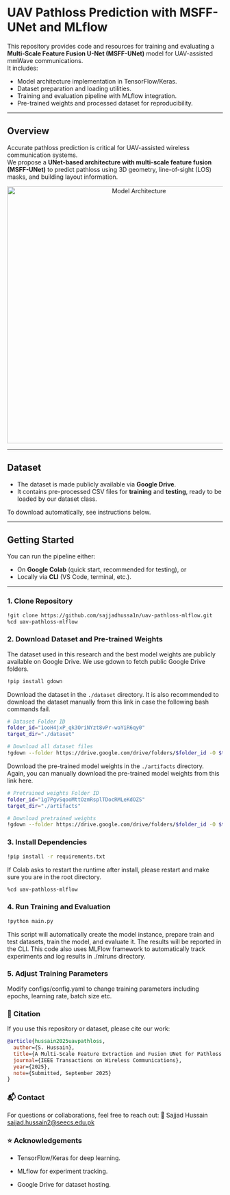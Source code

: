 # UAV Pathloss Prediction with MSFF-UNet and MLflow

This repository provides code and resources for training and evaluating a **Multi-Scale Feature Fusion U-Net (MSFF-UNet)** model for UAV-assisted mmWave communications.  
It includes:
- Model architecture implementation in TensorFlow/Keras.
- Dataset preparation and loading utilities.
- Training and evaluation pipeline with MLflow integration.
- Pre-trained weights and processed dataset for reproducibility.

---

## Overview

Accurate pathloss prediction is critical for UAV-assisted wireless communication systems.  
We propose a **UNet-based architecture with multi-scale feature fusion (MSFF-UNet)** to predict pathloss using 3D geometry, line-of-sight (LOS) masks, and building layout information.  

<p align="center">
  <img src="docs/architecture.png" alt="Model Architecture" width="600"/>
</p>

---

## Dataset

- The dataset is made publicly available via **Google Drive**.  
- It contains pre-processed CSV files for **training** and **testing**, ready to be loaded by our dataset class.  

To download automatically, see instructions below.  

---

## Getting Started

You can run the pipeline either:
- On **Google Colab** (quick start, recommended for testing), or
- Locally via **CLI** (VS Code, terminal, etc.).

---

### 1. Clone Repository

```bash
!git clone https://github.com/sajjadhussa1n/uav-pathloss-mlflow.git
%cd uav-pathloss-mlflow
```
### 2. Download Dataset and Pre-trained Weights

The dataset used in this research and the best model weights are publicly available on Google Drive. We use gdown to fetch public Google Drive folders.

```bash
!pip install gdown
```

Download the dataset in the `./dataset` directory. It is also recommended to download the dataset manually from this link in case the following bash commands fail. 

```bash
# Dataset Folder ID
folder_id="1ooH4jxP_qk3OriNYzt8vPr-waYiR6qy0"
target_dir="./dataset"

# Download all dataset files
!gdown --folder https://drive.google.com/drive/folders/$folder_id -O $target_dir
```

Download the pre-trained model weights in the `./artifacts` directory. Again, you can manually download the pre-trained model weights from this link here.

```bash
# Pretrained weights Folder ID
folder_id="1g7PgvSqooMttOzmRsplTDocRMLeKdOZS"
target_dir="./artifacts"

# Download pretrained weights
!gdown --folder https://drive.google.com/drive/folders/$folder_id -O $target_dir
```

### 3. Install Dependencies

```bash
!pip install -r requirements.txt
```

If Colab asks to restart the runtime after install, please restart and make sure you are in the root directory.

```bash
%cd uav-pathloss-mlflow
```

### 4. Run Training and Evaluation

```bash
!python main.py
```
This script will automatically create the model instance, prepare train and test datasets, train the model, and evaluate it. The results will be reported in the CLI. This code also uses MLFlow framework to automatically track experiments and log results in ./mlruns directory. 

### 5. Adjust Training Parameters

Modify configs/config.yaml to change training parameters including epochs, learning rate, batch size etc.

### 📑 Citation 

If you use this repository or dataset, please cite our work:

```bibtex
@article{hussain2025uavpathloss,
  author={S. Hussain},
  title={A Multi-Scale Feature Extraction and Fusion UNet for Pathloss Prediction in UAV-Assisted mmWave Radio Networks},
  journal={IEEE Transactions on Wireless Communications},
  year={2025},
  note={Submitted, September 2025}
}
```

### 📬 Contact 

For questions or collaborations, feel free to reach out:
📧 Sajjad Hussain sajjad.hussain2@seecs.edu.pk

### ⭐ Acknowledgements 

- TensorFlow/Keras for deep learning.

- MLflow for experiment tracking.

- Google Drive for dataset hosting.


